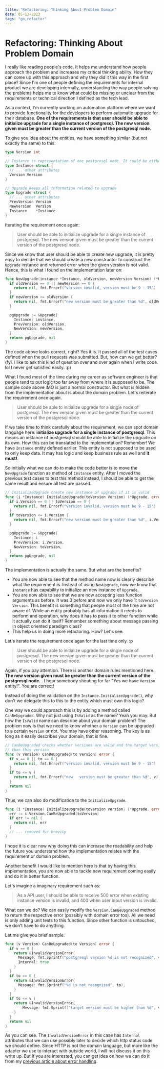 ```yaml
---
title: "Refactoring: Thinking About Problem Domain"
date: 05-13-2023
tags: "go,refactor"
---
```


# Refactoring: Thinking About Problem Domain

I really like reading people's code. It helps me understand how people approach the problem and increases my critical thinking ability. How they can come up with this approach and why they did it this way in the first place? Since I'm one of people defining the requirements for internal product we are developing internally, understanding the way people solving the problems helps me to know what could be missing or unclear from the requirements or technical direction I defined as the tech lead.

As a context, I'm currently working on automation platform where we want to provide functionality for the developers to perform automatic upgrade for their database. **One of the requirements is that user should be able to initialize upgrade for a single instance of postgresql. The new version given must be greater than the current version of the postgresql node.**

To give you idea about the entities, we have something similar (but not exactly the same) to this:

```go
type Version int

// Instance is representation of one postgresql node. It could be either primary or replica instance.
type Instance struct {
  // ... other attributes
  Version Version
}

// Upgrade keeps all information related to upgrade
type Upgrade struct {
  // ... other attributes
  PrevVersion Version
  NewVersion  Version
  Instance    *Instance
}
```

Iterating the requirement once again:

> User should be able to initialize upgrade for a single instance of postgresql. The new version given must be greater than the current version of the postgresql node.

Since we know that user should be able to create new upgrade, it is pretty easy to decide that we should create a new constructor to construct the `Upgrade` instance and returned error when the given version is not valid. Hence, this is what I found on the implementation later on:

```go
func NewUpgrade(instance *Instance, oldVersion, newVersion Version) (*Upgrade, error) {
  if oldVersion == 0 || newVersion == 0 {
    return nil, fmt.Errorf("version invalid, version must be 9 - 15")
  }
  if newVersion <= oldVersion {
    return nil, fmt.Errorf("new version must be greater than %d", oldVersion)
  }

  pgUpgrade := &Upgrade{
    Instance: instance,
    PrevVersion: oldVersion,
    NewVersion: newVersion,
  }
  return pgUpgrade, nil
}
```

The code above looks correct, right? Yes it is. It passed all of the test cases defined when the pull requests was submitted. But, how can we get better? (fyi. I like to ask this kind of question over and over again when I write code. lol I never get satisfied easily. :p)

What I found most of the time during my career as software engineer is that people tend to put logic too far away from where it is supposed to be. The sample code above IMO is just a normal constructor. But what is hidden from the implementation about is about the domain problem. Let's reiterate the requirement once again. 

> User should be able to initialize upgrade for a single node of postgresql. The new version given must be greater than the current version of the postgresql node.

If we take time to think carefully about the requirement, we can spot domain language here: **initialize upgrade for a single instance of postgresql**. This means an instance of postgresql should be able to initialize the upgrade on its own. How this can be translated to the implementation? Remember! We have `Instance` entity defined earlier. This entity is not supposed to be used to only keep data. It may has logic and keep business rule as well and **it must!**.

So initially what we can do to make the code better is to move the `NewUpgrade` function as method of `Instance` entity. After I moved the previous test cases to test this method instead, I should be able to get the same result and ensure all test are passed.

```go
// InitializeUpgrade create new instance of upgrade if it is valid
func (i *Instance) InitializeUpgrade(toVersion Version) (*Upgrade, error) {
  if i.Version == 0 || toVersion == 0 {
    return nil, fmt.Errorf("version invalid, version must be 9 - 15")
  }
  if toVersion <= i.Version {
    return nil, fmt.Errorf("new version must be greater than %d", i.Version)
  }

  pgUpgrade := &Upgrade{
    Instance: i
    PrevVersion: i.Version,
    NewVersion: toVersion,
  }
  return pgUpgrade, nil
}
```

The implementation is actually the same. But what are the benefits?

* You are now able to see that the method name now is clearly describe what the requirement is. Instead of using `NewUpgrade`, now we know that `Instance` has capability to initialize an new instance of `Upgrade`. 
* You are now able to see that we are now accepting less function arguments as before. It was 3 before and now we only have 1: `toVersion Version`. This benefit is something that people most of the time are not aware of. While an entity probably has all information it needs to perform and operation, why does it has to pass it to other function while it actually can do it itself? Remember something about message passing in object oriented paradigm class?
* This help us in doing more refactoring. How? Let's see.

Let's iterate the requirement once agan for the last time only. :p

> User should be able to initialize upgrade for a single node of postgresql. The new version given must be greater than the current version of the postgresql node.

Again, if you pay attention. There is another domain rules mentioned here. **The new version given must be greater than the current version of the postgresql node.** . I hear somebody shouting for far "Yes we have `Version` entity!". You are correct! 

Instead of doing the validation on the `Instance.InitializeUpgrade()`, why don't we delegate this to this to the entity which must own this logic?

One way we could approach this is by adding a method called `CanBeUpgraded`. Why not just using `IsValid` as the name? Yeah you may. But how the `IsValid` name can describe about your domain problem? The problem now is that we need to know whether a `Version` can be upgraded to a certain `Version` or not. You may have other reasoning. The key is as long as it easily describes your domain, that is fine.

```go
// CanBeUpgraded checks whether versions are valid and the target version is greater than the current version
// than this version
func (v Version) CanBeUpgraded(to Version) error {
  if v == 0 || to == 0 {
    return nil, fmt.Errorf("version invalid, version must be 9 - 15")
  }
  if to <= v {
    return nil, fmt.Errorf("new   version must be greater than %d", v)
  }
  return nil
}
```

Thus, we can also do modification to the `InitializeUpgrade`.
```go
func (i *Instance) InitializeUpgrade(toVersion Version) (*Upgrade, error) {
  err := i.Version.CanBeUpgraded(toVersion)
  if err != nil {
    return nil, err
  }
  // ... removed for brevity
}
```

I hope it is clear now why doing this can increase the readability and help the future you understand how the implementation relates with the requirement or domain problem.

Another benefit I would like to mention here is that by having this implementation, you are now able to tackle new requirement coming easily and do it in better function.

Let's imagine a imaginary requirement such as:

> As a API user, I should be able to receive 500 error when existing instance version is invalid, and 400 when user input version is invalid.

What can we do? We can easily modify the `Version.CanBeUpgraded` method to return the respective error (possibly with domain error too). All we need is only adding unit tests to this function. Since other function is untouched, we don't have to do anything.

Let me give you brief sample:

```go
func (v Version) CanBeUpgraded(to Version) error {
  if v == 0 {
    return &InvalidVersionError{
      Message: fmt.Sprintf("postgresql version %d is not recognized", v),
      Internal: true
    }
  }
  if to == 0 {
    return &InvalidVersionError{
      Message: fmt.Sprintf("%d is not recognized", to),
    }
  }
  if to <= v {
    return &InvalidVersionError{
		Message: fmt.Sprintf("target version must be higher than %d", v),
    }
  }
  return nil
}
```

As you can see. The `InvalidVersionError` in this case has `Internal` attributes that we can use possibly later to decide which http status code we should define. Since HTTP is not the domain language, but more like the adapter we use to interact with outside world, I will not discuss it on this write up. But if you are interested, you can get idea on how we can do it from my [previous article about error handling](./05-07-2023-error-handling.md).
